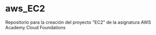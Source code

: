 # aws_EC2
Repositorio para la creación del proyecto "EC2" de la asignatura AWS Academy Cloud Foundations

